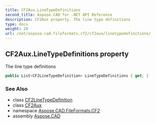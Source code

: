 ```yaml
---
title: CF2Aux.LineTypeDefinitions
second_title: Aspose.CAD for .NET API Reference
description: CF2Aux property. The line type definitions
type: docs
weight: 20
url: /net/aspose.cad.fileformats.cf2/cf2aux/linetypedefinitions/
---
```

## CF2Aux.LineTypeDefinitions property

The line type definitions

```csharp
public List<CF2LineTypeDefinition> LineTypeDefinitions { get; }
```

### See Also

* class [CF2LineTypeDefinition](../../cf2linetypedefinition/)
* class [CF2Aux](../)
* namespace [Aspose.CAD.FileFormats.CF2](../../cf2aux/)
* assembly [Aspose.CAD](../../../)


